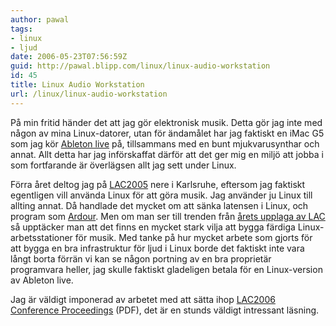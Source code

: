 ```yaml
---
author: pawal
tags:
- linux
- ljud
date: 2006-05-23T07:56:59Z
guid: http://pawal.blipp.com/linux/linux-audio-workstation
id: 45
title: Linux Audio Workstation
url: /linux/linux-audio-workstation
---
```


På min fritid händer det att jag gör elektronisk musik. Detta gör jag
inte med någon av mina Linux-datorer, utan för ändamålet har jag
faktiskt en iMac G5 som jag kör <a
href="http://www.ableton.com/">Ableton live</a> på, tillsammans med en
bunt mjukvarusynthar och annat. Allt detta har jag införskaffat därför
att det ger mig en miljö att jobba i som fortfarande är överlägsen
allt jag sett under Linux.

Förra året deltog jag på <a href="http://lac.zkm.de/2005/">LAC2005</a>
nere i Karlsruhe, eftersom jag faktiskt egentligen vill använda Linux
för att göra musik. Jag använder ju Linux till allting annat. Då
handlade det mycket om att sänka latensen i Linux, och program som <a
href="http://ardour.org/">Ardour</a>. Men om man ser till trenden från
<a href="http://lac.zkm.de/2006/proceedings.shtml">årets upplaga av
LAC</a> så upptäcker man att det finns en mycket stark vilja att bygga
färdiga Linux-arbetsstationer för musik. Med tanke på hur mycket
arbete som gjorts för att bygga en bra infrastruktur för ljud i Linux
borde det faktiskt inte vara långt borta förrän vi kan se någon
portning av en bra proprietär programvara heller, jag skulle faktiskt
gladeligen betala för en Linux-version av Ableton live.

Jag är väldigt imponerad av arbetet med att sätta ihop <a
href="http://lac.zkm.de/2006/papers/lac2006_proceedings.pdf">LAC2006
Conference Proceedings</a> (PDF), det är en stunds väldigt intressant
läsning.
